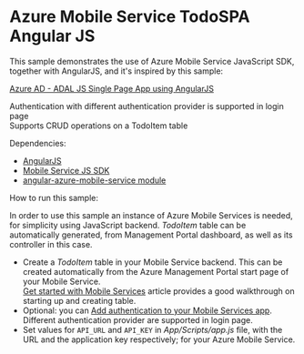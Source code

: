 Azure Mobile Service TodoSPA Angular JS
====================

This sample demonstrates the use of Azure Mobile Service JavaScript SDK, together with AngularJS, and it's inspired by this sample:

[Azure AD - ADAL JS Single Page App using AngularJS](https://github.com/AzureADSamples/SinglePageApp-AngularJS-DotNet)

Authentication with different authentication provider is supported in login page  
Supports CRUD operations on a TodoItem table

Dependencies:  
- [AngularJS](http://www.angularjs.org)
- [Mobile Service JS SDK](https://github.com/Azure/azure-mobile-services/blob/master/CHANGELOG.javascript.md)
- [angular-azure-mobile-service module](https://github.com/TerryMooreII/angular-azure-mobile-service)

How to run this sample:

In order to use this sample an instance of Azure Mobile Services is needed, for simplicity using JavaScript backend. 
_TodoItem_ table can be automatically generated, from Management Portal dashboard, as well as its controller in this case. 

- Create a _TodoItem_ table in your Mobile Service backend. This can be created automatically from the Azure Management Portal start page of your Mobile Service.  
[Get started with Mobile Services](https://azure.microsoft.com/en-us/documentation/articles/mobile-services-html-get-started/) article provides a good walkthrough on starting up and creating table.
- Optional: you can [Add authentication to your Mobile Services app](https://azure.microsoft.com/en-us/documentation/articles/mobile-services-html-get-started-users/). Different authentication provider are supported in login page.
- Set values for `API_URL` and `API_KEY` in _App/Scripts/app.js_ file, with the URL and the application key respectively; for your Azure Mobile Service. 
